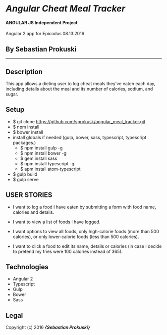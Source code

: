 # _Angular Cheat Meal Tracker_

#### ANGULAR JS Independent Project
Angular 2 app for Epicodus 08.13.2016
## By Sebastian Prokuski

***

## Description
This app allows a dieting user to log cheat meals they've eaten each day, including details about the meal and its number of calories, sodium, and sugar.


## Setup
- $ git clone https://github.com/sprokusk/angular_meal_tracker.git
- $ npm install
- $ bower install
- install globals if needed (gulp, bower, sass, typescript, typescript packages.)
  - $ npm install gulp -g
  - $ npm install bower -g
  - $ gem install sass
  - $ npm install typescript -g
  - $ apm install atom-typescript
- $ gulp build
- $ gulp serve


## USER STORIES

* I want to log a food I have eaten by submitting a form with food name, calories and details.

* I want to view a list of foods I have logged.

* I want options to view all foods, only high-calorie foods (more than 500 calories), or only lower-calorie foods (less than 500 calories).

* I want to click a food to edit its name, details or calories (in case I decide to pretend my fries were 100 calories instead of 365).


## Technologies
* Angular 2
* Typescript
* Gulp
* Bower
* Sass

## Legal
Copyright (c) 2016 **_{Sebastian Prokuski}_**
